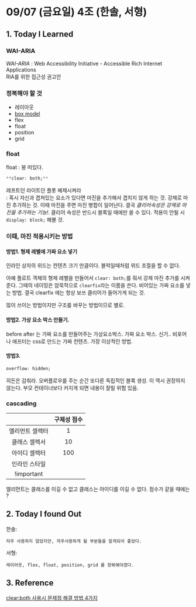 # 09/07 (금요일) 4조 (한솔, 서형)

## 1. Today I Learned

### WAI-ARIA
*WAI-ARIA* : Web Accessibility Initiative - Accessible Rich Internet Applications  
RIA를 위한 접근성 권고안

### 정복해야 할 것
- 레이아웃
- [box model](https://developer.mozilla.org/ko/docs/Web/CSS/CSS_Box_Model/Introduction_to_the_CSS_box_model)
- flex
- float
- position
- grid

### float

float : 붕 떠있다.

```css
**clear: both;** 
```
레프트던 라이트던 플롯 해제시켜라  
: 혹시 자신과 겹쳐있는 요소가 있다면 마진을 추가해서 겹치지 않게 하는 것. 강제로 마진 추가하는 것. 이때 마진을 주면 마진 병합이 일어난다. 
결국 *클리어속성은 강제로 마진을 추가하는 기능!*. 
클리어 속성은 반드시 블록일 때에만 쓸 수 있다.
적용이 안될 시 `display: block;` 해볼 것.

### 이때, 마진 적용시키는 방법
#### 방법1. 형제 레벨에 가짜 요소 넣기 
인라인 상자의 위드는 컨텐츠 크기 만큼이다. 블럭일때처럼 위드 조절을 할 수 없다.

아예 플로트 객체의 형제 레벨을 만들어서 `clear: both;`를 줘서 강제 마진 추가를 시켜준다. 그때의 네이밍은 암묵적으로 `clearfix`라는 이름을 쓴다. 비어있는 가짜 요소를 넣는 방법.
결국 clearfix 에는 항상 보쓰 클리어가 들어가게 되는 것.

많이 쓰이는 방법이지만 구조를 바꾸는 방법이므로 별로.

#### 방법2. 가상 요소 박스 만들기.  
before after 는 가짜 요소를 만들어주는 가상요소박스. 가짜 요소 박스. 신기..
비포어나 애프터는 css로 만드는 가짜 컨텐츠. 가장 이상적인 방법. 

#### 방법3.  
```css
overflow: hidden;
```
히든은 감춰라.
오버플로우를 주는 순간 또다른 독립적인 블록 생성.
이 역시 권장하지 않는다. 부모 컨테이너보다 커지게 되면 내용이 잘릴 위험 있음.

### cascading  

| |구체성 점수|
|:---:|:---:|
|엘리먼트 셀렉터|1|
|클래스 셀렉서|10|
|아이디 셀렉터|100|
|인라인 스타일| |
|!important| |최강|

엘리먼트는 클래스를 이길 수 없고 클래스는 아이디를 이길 수 없다.
점수가 같을 때에는 ?

## 2. Today I found Out

한솔:
```
자주 사용하지 않았지만, 자주사용하게 될 부분들을 알게되어 좋았다. 
```

서형:
```
레이아웃, flex, float, position, grid 를 정복해야겠다.
```

## 3. Reference 

[clear:both 사용시 문제점 해결 방법 4가지](http://naradesign.net/wp/2008/05/27/144/)
